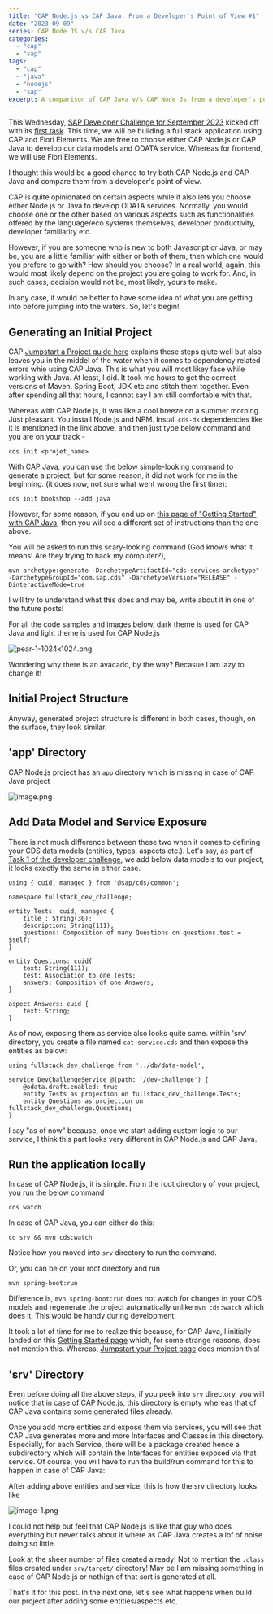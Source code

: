 ```yaml
---
title: "CAP Node.js vs CAP Java: From a Developer's Point of View #1"
date: "2023-09-09"
series: CAP Node JS v/s CAP Java
categories:
  - "cap"
  - "sap"
tags:
  - "cap"
  - "java"
  - "nodejs"
  - "sap"
excerpt: A comparison of CAP Java v/s CAP Node Js from a developer's point of view
---
```


This Wednesday, [SAP Developer Challenge for September 2023](https://blogs.sap.com/2023/09/06/sap-developer-challenge-full-stack-sap-cap-sap-fiori-elements/#:~:text=After%20setting%20up%20the%20SAP,Stack%20Cloud%20Application%E2%80%9D%20dev%20space.&text=Access%20the%20dev%20space%20by,the%20state%20changes%20to%20running.&text=On%20the%20Template%20Wizard%20page,and%20click%20the%20Start%20button.) kicked off with its [first task](https://groups.community.sap.com/t5/application-development-discussions/sap-developer-challenge-full-stack-project-set-up-and-database-modeling/td-p/284674). This time, we will be building a full stack application using CAP and Fiori Elements. We are free to choose either CAP Node.js or CAP Java to develop our data models and ODATA service. Whereas for frontend, we will use Fiori Elements.

I thought this would be a good chance to try both CAP Node.js and CAP Java and compare them from a developer's point of view.

CAP is quite opinionated on certain aspects while it also lets you choose either Node.js or Java to develop ODATA services. Normally, you would choose one or the other based on various aspects such as functionalities offered by the language/eco systems themselves, developer productivity, developer familiarity etc.

However, if you are someone who is new to both Javascript or Java, or may be, you are a little familiar with either or both of them, then which one would you prefere to go with? How should you choose? In a real world, again, this would most likely depend on the project you are going to work for. And, in such cases, decision would not be, most likely, yours to make.

In any case, it would be better to have some idea of what you are getting into before jumping into the waters. So, let's begin!

## Generating an Initial Project

CAP [Jumpstart a Project guide here](https://cap.cloud.sap/docs/get-started/jumpstart#jumpstart-cap-projects) explains these steps qiute well but also leaves you in the middel of the water when it comes to dependency related errors whie using CAP Java. This is what you will most likey face while working with Java. At least, I did. It took me hours to get the correct versions of Maven. Spring Boot, JDK etc and stitch them together. Even after spending all that hours, I cannot say I am still comfortable with that.

Whereas with CAP Node.js, it was like a cool breeze on a summer morning. Just pleasant. You install Node.js and NPM. Install `cds-dk` dependencies like it is mentioned in the link above, and then just type below command and you are on your track -

`cds init <projet_name>`

With CAP Java, you can use the below simple-looking command to generate a project, but for some reason, it did not work for me in the beginning. (it does now, not sure what went wrong the first time):

`cds init bookshop --add java`

However, for some reason, if you end up on [this page of "Getting Started" with CAP Java](http://`https://cap.cloud.sap/docs/java/getting-started), then you wil see a different set of instructions than the one above.

You will be asked to run this scary-looking command (God knows what it means! Are they trying to hack my computer?),

`mvn archetype:generate -DarchetypeArtifactId="cds-services-archetype" -DarchetypeGroupId="com.sap.cds" -DarchetypeVersion="RELEASE" -DinteractiveMode=true`

I will try to understand what this does and may be, write about it in one of the future posts!

For all the code samples and images below, dark theme is used for CAP Java and light theme is used for CAP Node.js

![pear-1-1024x1024.png](/static/img/2023/09/pear-1-1024x1024.png)

Wondering why there is an avacado, by the way? Becasue I am lazy to change it!

## Initial Project Structure

Anyway, generated project structure is different in both cases, though, on the surface, they look similar.

## 'app' Directory

CAP Node.js project has an `app` directory which is missing in case of CAP Java project

![image.png](/static/img/2023/09/image.png)

## Add Data Model and Service Exposure

There is not much difference between these two when it comes to defining your CDS data models (entities, types, aspects etc.). Let's say, as part of [Task 1 of the developer challenge](https://groups.community.sap.com/t5/application-development-discussions/sap-developer-challenge-full-stack-project-set-up-and-database-modeling/td-p/284674), we add below data models to our project, it looks exactly the same in either case.

```abap
using { cuid, managed } from '@sap/cds/common';

namespace fullstack_dev_challenge;

entity Tests: cuid, managed {
    title : String(30);
    description: String(111);
    questions: Composition of many Questions on questions.test = $self;
}

entity Questions: cuid{
    text: String(111);
    test: Association to one Tests;
    answers: Composition of one Answers;
}

aspect Answers: cuid {
    text: String;
}
```

As of now, exposing them as service also looks quite same. within 'srv' directory, you create a file named `cat-service.cds` and then expose the entities as below:

```abap
using fullstack_dev_challenge from '../db/data-model';

service DevChallengeService @(path: '/dev-challenge') {
    @odata.draft.enabled: true
    entity Tests as projection on fullstack_dev_challenge.Tests;
    entity Questions as projection on fullstack_dev_challenge.Questions;
}
```

I say "as of now" because, once we start adding custom logic to our service, I think this part looks very different in CAP Node.js and CAP Java.

## Run the application locally

In case of CAP Node.js, it is simple. From the root directory of your project, you run the below command

```
cds watch
```

In case of CAP Java, you can either do this:

```
cd srv && mvn cds:watch
```

Notice how you moved into `srv` directory to run the command.

Or, you can be on your root directory and run

```
mvn spring-boot:run
```

Difference is, `mvn spring-boot:run` does not watch for changes in your CDS models and regenerate the project automatically unlike `mvn cds:watch` which does it. This would be handy during development.

It took a lot of time for me to realize this because, for CAP Java, I initially landed on this [Getting Started page](https://cap.cloud.sap/docs/java/getting-started) which, for some strange reasons, does not mention this. Whereas, [Jumpstart your Project page](https://cap.cloud.sap/docs/get-started/jumpstart#jumpstart-cap-projects) does mention this!

## 'srv' Directory

Even before doing all the above steps, if you peek into `srv` directory, you will notice that in case of CAP Node.js, this directory is empty whereas that of CAP Java contains some generated files already.

Once you add more entities and expose them via services, you will see that CAP Java generates more and more Interfaces and Classes in this directory. Especially, for each Service, there will be a package created hence a subdirectory which will contain the Interfaces for entities exposed via that service. Of course, you will have to run the build/run command for this to happen in case of CAP Java:

After adding above entities and service, this is how the srv directory looks like

![image-1.png](/static/img/2023/09/image-1.png)

I could not help but feel that CAP Node.js is like that guy who does everything but never talks about it where as CAP Java creates a lof of noise doing so little.

Look at the sheer number of files created already! Not to mention the `.class` files created under `srv/target/` directory! May be I am missing something in case of CAP Node.js or nothign of that sort is generated at all.

That's it for this post. In the next one, let's see what happens when build our project after adding some entities/aspects etc.
